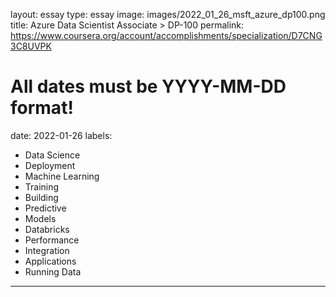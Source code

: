 layout: essay
type: essay
image: images/2022_01_26_msft_azure_dp100.png
title: Azure Data Scientist Associate > DP-100
permalink: https://www.coursera.org/account/accomplishments/specialization/D7CNG3C8UVPK
# All dates must be YYYY-MM-DD format!
date: 2022-01-26
labels:
- Data Science
- Deployment
- Machine Learning
- Training
- Building
- Predictive
- Models
- Databricks
- Performance
- Integration
- Applications
- Running Data
---
